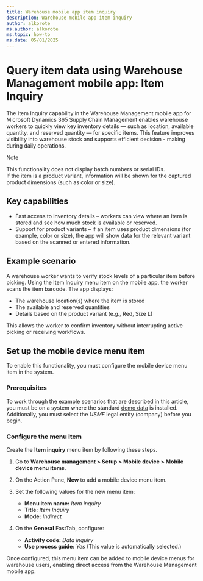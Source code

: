 ```yaml
---
title: Warehouse mobile app item inquiry
description: Warehouse mobile app item inquiry
author: alkorote
ms.author: alkorote
ms.topic: how-to
ms.date: 05/01/2025
---
```

# Query item data using Warehouse Management mobile app: Item Inquiry

The Item Inquiry capability in the Warehouse Management mobile app for Microsoft Dynamics 365 Supply Chain Management enables warehouse workers to quickly view key inventory details — such as location, available quantity, and reserved quantity — for specific items. This feature improves visibility into warehouse stock and supports efficient decision - making during daily operations.

> [!NOTE]
> This functionality does not display batch numbers or serial IDs.  
> If the item is a product variant, information will be shown for the captured product dimensions (such as color or size).

## Key capabilities
- Fast access to inventory details – workers can view where an item is stored and see how much stock is available or reserved.
- Support for product variants – if an item uses product dimensions (for example, color or size), the app will show data for the relevant variant based on the scanned or entered information.

## Example scenario
A warehouse worker wants to verify stock levels of a particular item before picking. Using the Item Inquiry menu item on the mobile app, the worker scans the item barcode. The app displays:
- The warehouse location(s) where the item is stored
- The available and reserved quantities
- Details based on the product variant (e.g., Red, Size L)

This allows the worker to confirm inventory without interrupting active picking or receiving workflows.

## Set up the mobile device menu item
To enable this functionality, you must configure the mobile device menu item in the system.

### Prerequisites

To work through the example scenarios that are described in this article, you must be on a system where the standard [demo data](../../fin-ops-core/dev-itpro/deployment/deploy-demo-environment.md) is installed. Additionally, you must select the *USMF* legal entity (company) before you begin.

### Configure the menu item
Create the **Item inquiry** menu item by following these steps.

1. Go to **Warehouse management \> Setup \> Mobile device \> Mobile device menu items**.
1. On the Action Pane, **New** to add a mobile device menu item.
1. Set the following values for the new menu item:
    - **Menu item name:** *Item inquiry*
    - **Title:** *Item Inquiry*
    - **Mode:** *Indirect*

1. On the **General** FastTab, configure:

    - **Activity code:** *Data inquiry*
    - **Use process guide:** *Yes* (This value is automatically selected.)

Once configured, this menu item can be added to mobile device menus for warehouse users, enabling direct access from the Warehouse Management mobile app.
